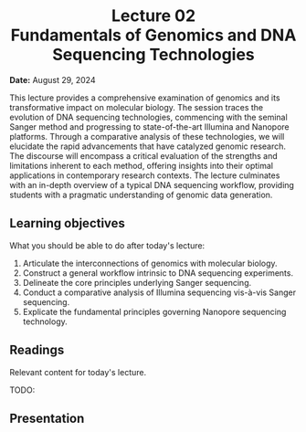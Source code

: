<h1 align="center">
<b>Lecture 02</b><br>
Fundamentals of Genomics and DNA Sequencing Technologies
</h1>

**Date:** August 29, 2024

This lecture provides a comprehensive examination of genomics and its transformative impact on molecular biology.
The session traces the evolution of DNA sequencing technologies, commencing with the seminal Sanger method and progressing to state-of-the-art Illumina and Nanopore platforms.
Through a comparative analysis of these technologies, we will elucidate the rapid advancements that have catalyzed genomic research.
The discourse will encompass a critical evaluation of the strengths and limitations inherent to each method, offering insights into their optimal applications in contemporary research contexts.
The lecture culminates with an in-depth overview of a typical DNA sequencing workflow, providing students with a pragmatic understanding of genomic data generation.

## Learning objectives

What you should be able to do after today's lecture:

1.  Articulate the interconnections of genomics with molecular biology.
2.  Construct a general workflow intrinsic to DNA sequencing experiments.
3.  Delineate the core principles underlying Sanger sequencing.
4.  Conduct a comparative analysis of Illumina sequencing vis-à-vis Sanger sequencing.
5.  Explicate the fundamental principles governing Nanopore sequencing technology.

## Readings

Relevant content for today's lecture.

TODO:

## Presentation

<!-- <iframe src="https://slides.com/aalexmmaldonado/biosc1540-2024s-l01/embed?byline=hidden&share=hidden" width="100%" height="600" title="biosc1540-2024s-L01" scrolling="no" frameborder="0" webkitallowfullscreen mozallowfullscreen allowfullscreen></iframe> -->

<!-- <p style="text-align: center;">
    <object hspace="50">
        <a href="/files/slides/pdfs/biosc1540-2024s-l01.pdf" target="_blank">PDF</a>
    </object>
</p> -->
